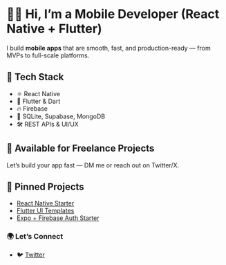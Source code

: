 # 👋🏽 Hi, I’m a Mobile Developer (React Native + Flutter)

I build **mobile apps** that are smooth, fast, and production-ready — from MVPs to full-scale platforms.

## 🚀 Tech Stack
- ⚛️ React Native
- 🎯 Flutter & Dart
- 🔥 Firebase
- 💾 SQLite, Supabase, MongoDB
- 🛠️ REST APIs & UI/UX

## 💼 Available for Freelance Projects
Let’s build your app fast — DM me or reach out on Twitter/X.

## 📌 Pinned Projects
- [React Native Starter](https://github.com/JiggydefU/react-native-starter)
- [Flutter UI Templates](https://github.com/JiggydefU/flutter-ui-kit)
- [Expo + Firebase Auth Starter](https://github.com/JiggydefU/expo-firebase-auth)

### 🌍 Let’s Connect
- 🐦 [Twitter](https://x.com/_jiggyDev)
<!--- 💼 [LinkedIn](https://linkedin.com/in/yourname)
- 📫 Email: yourname@domain.com -->
